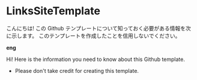 # LinksSiteTemplate
こんにちは!
この Github テンプレートについて知っておく必要がある情報を次に示します。
  このテンプレートを作成したことを信用しないでください。



**eng**

Hi!
Here is the information you need to know about this Github template.
- Please don't take credit for creating this template.
